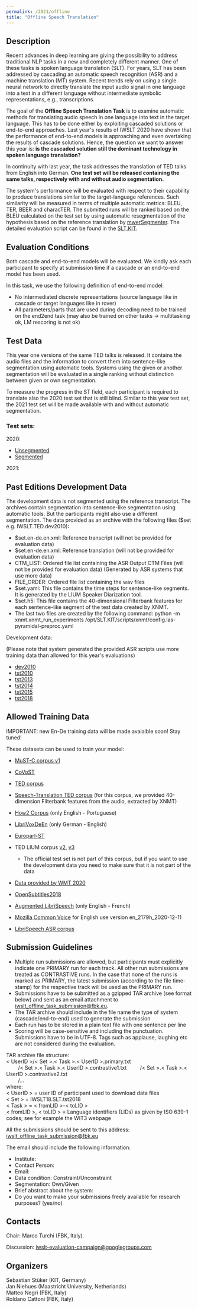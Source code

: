 ```yaml
---
permalink: /2021/offline
title: "Offline Speech Translation"
---
```


## Description


<!-- the task, the languages, and the type of data -->

Recent advances in deep learning are giving the possibility to address traditional NLP tasks in a new and completely different manner. One of these tasks is spoken language translation (SLT). For years, SLT has been addressed by cascading an automatic speech recognition (ASR) and a machine translation (MT) system. Recent trends rely on using a single neural network to directly translate the input audio signal in one language into a text in a different language without intermediate symbolic representations, e.g., transcriptions.  

The goal of the **Offline Speech Translation Task** is to examine automatic methods for translating audio speech in one language into text in the target language. This has to be done either by exploiting cascaded solutions or end-to-end approaches. Last year's results of IWSLT 2020 have shown that the performance of end-to-end models is approaching and even overtaking the results of cascade solutions. Hence, the question we want to answer this year is: **is the cascaded solution still the dominant technology in spoken language translation?**

In continuity with last year, the task addresses the translation of TED talks from English into German. **One test set will be released containing the same talks, respectively with and without audio segmentation.**

The system's performance will be evaluated with respect to their capability to produce translations similar to the target-language references. Such similarity will be measured in terms of multiple automatic metrics: BLEU, TER, BEER and characTER. The submitted runs will be ranked based on the BLEU calculated on the test set by using automatic resegmentation of the hypothesis based on the reference translation by [mwerSegmenter](https://www-i6.informatik.rwth-aachen.de/web/Software/mwerSegmenter.tar.gz). The detailed evaluation script can be found in the [SLT.KIT](https://github.com/isl-mt/SLT.KIT/blob/master/scripts/evaluate/Eval.sh).


## Evaluation Conditions

Both cascade and end-to-end models will be evaluated. We kindly ask each participant to specify at submission time if a cascade or an end-to-end model has been used.

In this task, we use the following definition of end-to-end model:
  * No intermediated discrete representations (source language like in cascade or target languages like in rover)
  * All parameters/parts that are used during decoding need to be trained on the end2end task (may also be trained on other tasks -> multitasking ok, LM rescoring is not ok)


## Test Data

This year one versions of the same TED talks is released. It contains the audio files and the information to convert them into sentence-like segmentation using automatic tools. Systems using the given or another segmentation will be evaluated in a single ranking without distinction between given or own segmentation.

To measure the progress in the ST field, each participant is required to translate also the 2020 test set that is still blind. Similar to this year test set, the 2021 test set will be made available with and without automatic segmentation.

### Test sets:

2020:
  -   [Unsegmented](http://i13pc106.ira.uka.de/~jniehues/IWSLT-SLT/data/eval/en-de/unsegmented/IWSLT-SLT.unsegmented.tst2020.en-de.tgz)
  -   [Segmented](http://i13pc106.ira.uka.de/~jniehues/IWSLT-SLT/data/eval/en-de/segmented/IWSLT-SLT.segmented.tst2020.en-de.tgz)

2021:


## Past Editions Development Data

The development data is not segmented using the reference transcript. The archives contain segmentation into sentence-like segmentation using automatic tools. But the participants might also use a different segmentation. The data provided as an archive with the following files ($set e.g. IWSLT.TED.dev2010):
  * $set.en-de.en.xml: Reference transcript (will not be provided for evaluation data)
  * $set.en-de.en.xml: Reference translation (will not be provided for evaluation data)
  * CTM_LIST: Ordered file list containing the ASR Output CTM Files (will not be provided for evaluation data) (Generated by ASR systems that use more data)
  * FILE_ORDER: Ordered file list containing the wav files
  * $set.yaml: This file contains the time steps for sentence-like segments. It is generated by the LIUM Speaker Diarization tool.
  * $set.h5: This file contains the 40-dimensional Filterbank features for each sentence-like segment of the test data created by XNMT.
  * The last two files are created by the following command:
python -m xnmt.xnmt_run_experiments /opt/SLT.KIT/scripts/xnmt/config.las-pyramidal-preproc.yaml

Development data:

(Please note that system generated the provided ASR scripts use more training data than allowed for this year's evaluations)
  * [dev2010](http://i13pc106.ira.uka.de/~jniehues/IWSLT-SLT/data/eval/en-de/preprocessed/IWSLT-SLT.dev2010.en-de.tgz)
  * [tst2010](http://i13pc106.ira.uka.de/~jniehues/IWSLT-SLT/data/eval/en-de/preprocessed/IWSLT-SLT.tst2010.en-de.tgz)
  * [tst2013](http://i13pc106.ira.uka.de/~jniehues/IWSLT-SLT/data/eval/en-de/preprocessed/IWSLT-SLT.tst2013.en-de.tgz)
  * [tst2014](http://i13pc106.ira.uka.de/~jniehues/IWSLT-SLT/data/eval/en-de/preprocessed/IWSLT-SLT.tst2014.en-de.tgz)
  * [tst2015](http://i13pc106.ira.uka.de/~jniehues/IWSLT-SLT/data/eval/en-de/preprocessed/IWSLT-SLT.tst2015.en-de.tgz)
  * [tst2018](http://i13pc106.ira.uka.de/~jniehues/IWSLT-SLT/data/eval/en-de/IWSLT-SLT.tst2018.en-de.tgz)


## Allowed Training Data

IMPORTANT: new En-De training data will be made avaialble soon! Stay tuned!

<!-- "NEW" In addition to the resources listed below, this year a new version of the En-De training data is released. It is part of the MuST-C V2 that will be made avaialble in the next months. It includes training, dev, and test (Test Common), in the same strucutre of MuST-C V1. -->

<!-- Differences with MuST-C v1:
  * More talks that result in 20k more audio/text segments;  
  * Improved cleaning strategies able to better discard low-quality triplets (audio, transcript, translation), in particular, when the text is not well-aligned with the audio and the audio is shorter than 50 millisecs;  
  * The TED audio files have been downloaded from a different source than the MuST-C V1 files. This means that the audio can have a different band and bit rate, for this reason, compatibility with the Must-C V1 is not guaranteed.  -->
  
<!-- The dataset is available [here](https://ict.fbk.eu/must-c/). Press the bottom "click here to download the corpus", and select version V2.  -->

<!-- IMPORTANT NOTE: the 2021 test set will be processed using the same pipeline of the MuST-C V2 training data. For this reason, we recommend the use of the new MuST-C training data. -->

These datasets can be used to train your model:
  * [MuST-C corpus v1](https://ict.fbk.eu/must-c/)
  * [CoVoST](https://github.com/facebookresearch/covost)
  * [TED corpus](https://wit3.fbk.eu/mt.php?release=2017-01-trnted)
  * [Speech-Translation TED corpus](http://i13pc106.ira.uka.de/~mmueller/iwslt-corpus.zip) (for this corpus, we provided 40-dimension Filterbank features from the audio, extracted by XNMT)
  * [How2 Corpus](https://github.com/srvk/how2-dataset) (only English - Portuguese) 
  * [LibriVoxDeEn](https://heidata.uni-heidelberg.de/dataset.xhtml?persistentId=doi:10.11588/data/TMEDTX) (only German - English)
  * [Europarl-ST](https://www.mllp.upv.es/europarl-st/)
  * TED LIUM corpus [v2](https://lium.univ-lemans.fr/en/ted-lium2/), [v3](https://lium.univ-lemans.fr/en/ted-lium3/) 
      * The official test set is not part of this corpus, but if you want to use the development data you need to make sure that it is not part of the data
  * [Data provided by WMT 2020](http://www.statmt.org/wmt19/)
  * [OpenSubtitles2018](http://opus.nlpl.eu/OpenSubtitles2018.php)
  * [Augmented LibriSpeech](https://github.com/alicank/Translation-Augmented-LibriSpeech-Corpus) (only English - French)
  * [Mozilla Common Voice](https://voice.mozilla.org/en/datasets) for English use version en_2179h_2020-12-11

  * [LibriSpeech ASR corpus](http://www.openslr.org/12/)


## Submission Guidelines

  * Multiple run submissions are allowed, but participants must explicitly indicate one PRIMARY run for each track. All other run submissions are treated as CONTRASTIVE runs. In the case that none of the runs is marked as PRIMARY, the latest submission (according to the file time-stamp) for the respective track will be used as the PRIMARY run.
  * Submissions have to be submitted as a gzipped TAR archive (see format below) and sent as an email attachment to  <iwslt_offline_task_submission@fbk.eu>.
  * The TAR archive should include in the file name the type of system (cascade/end-to-end) used to generate the submission
  * Each run has to be stored in a plain text file with one sentence per line
  * Scoring will be case-sensitive and including the punctuation. Submissions have to be in UTF-8. Tags such as applause, laughing etc are not considered during the evaluation.

TAR archive file structure:  
< UserID >/< Set >.< Task >.< UserID >.primary.txt  
&emsp;&emsp;  /< Set >.< Task >.< UserID >.contrastive1.txt
&emsp;&emsp;  /< Set >.< Task >.< UserID >.contrastive2.txt  
&emsp;&emsp;  /...  
where:  
< UserID > = user ID of participant used to download data files  
< Set > = IWSLT18.SLT.tst2018  
< Task > =  < fromLID >-< toLID >  
< fromLID >, < toLID > = Language identifiers (LIDs) as given by ISO 639-1 codes; see for example the WIT3 webpage   

All the submissions should be sent to this address: <iwslt_offline_task_submission@fbk.eu>

The email should include the following information:
  * Institute:
  * Contact Person:
  * Email:
  * Data condition: Constraint/Unconstraint 
  * Segmentation: Own/Given
  * Brief abstract about the system:
  * Do you want to make your submissions freely available for research purposes? (yes/no)


## Contacts 

Chair: Marco Turchi (FBK, Italy). 

Discussion: <iwslt-evaluation-campaign@googlegroups.com>


## Organizers

Sebastian Stüker (KIT, Germany)  
Jan Niehues (Maastricht University, Netherlands)  
Matteo Negri (FBK, Italy)  
Roldano Cattoni (FBK, Italy) 







<!-- list of names and affiliations -->


<!-- Markdown notes: comments can be formed as above; bulleted lines start with a - ; if you want to have a line break either put a blank line in between the text or leave two spaces at the end of the line -->
